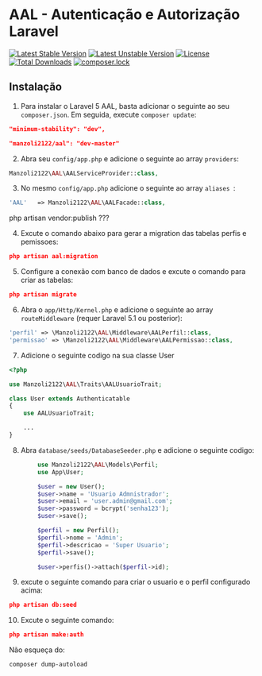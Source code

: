 # AAL - Autenticação e Autorização Laravel

[![Latest Stable Version](https://poser.pugx.org/manzoli2122/all/v/stable)](https://packagist.org/packages/manzoli2122/all)
[![Latest Unstable Version](https://poser.pugx.org/manzoli2122/all/v/unstable)](https://packagist.org/packages/manzoli2122/all)
[![License](https://poser.pugx.org/manzoli2122/all/license)](https://packagist.org/packages/manzoli2122/all)
[![Total Downloads](https://poser.pugx.org/manzoli2122/all/downloads)](https://packagist.org/packages/manzoli2122/all)
[![composer.lock](https://poser.pugx.org/manzoli2122/all/composerlock)](https://packagist.org/packages/manzoli2122/all)

## Instalação

1) Para instalar o Laravel 5 AAL, basta adicionar o seguinte ao seu  `composer.json`. Em seguida, execute `composer update`:

```json
"minimum-stability": "dev",
```

```json
"manzoli2122/aal": "dev-master"
```

2) Abra seu `config/app.php`  e adicione o seguinte ao array  `providers`:

```php
Manzoli2122\AAL\AALServiceProvider::class,
```

3) No mesmo `config/app.php` adicione o seguinte ao array `aliases `: 

```php
'AAL'   => Manzoli2122\AAL\AALFacade::class,
```

php artisan vendor:publish ???

4) Excute o comando abaixo para gerar a migration das tabelas perfis e pemissoes:

```json
php artisan aal:migration
```

5) Configure a conexão com banco de dados e excute o comando para criar as tabelas:

```json
php artisan migrate
```

6) Abra o `app/Http/Kernel.php` e adicione o seguinte ao array `routeMiddleware` (requer Laravel 5.1 ou posterior):

```php
'perfil' => \Manzoli2122\AAL\Middleware\AALPerfil::class,
'permissao' => \Manzoli2122\AAL\Middleware\AALPermissao::class,
```


7) Adicione o seguinte codigo na sua classe User

```php
<?php

use Manzoli2122\AAL\Traits\AALUsuarioTrait;

class User extends Authenticatable
{
    use AALUsuarioTrait;

    ...
}
```

8) Abra `database/seeds/DatabaseSeeder.php` e adicione o seguinte codigo:

```php
        use Manzoli2122\AAL\Models\Perfil;
        use App\User;
```

```php
        $user = new User();
        $user->name = 'Usuario Admnistrador';
        $user->email = 'user.admin@gmail.com';
        $user->password = bcrypt('senha123');
        $user->save();

    	$perfil = new Perfil();
        $perfil->nome = 'Admin';
        $perfil->descricao = 'Super Usuario';
        $perfil->save();

        $user->perfis()->attach($perfil->id);         
 ```
 
 9) excute o seguinte comando para criar o usuario e o perfil configurado acima: 

```json
php artisan db:seed
```

10) Excute o seguinte comando: 

```json
php artisan make:auth
```




Não esqueça do:
```bash
composer dump-autoload
```

